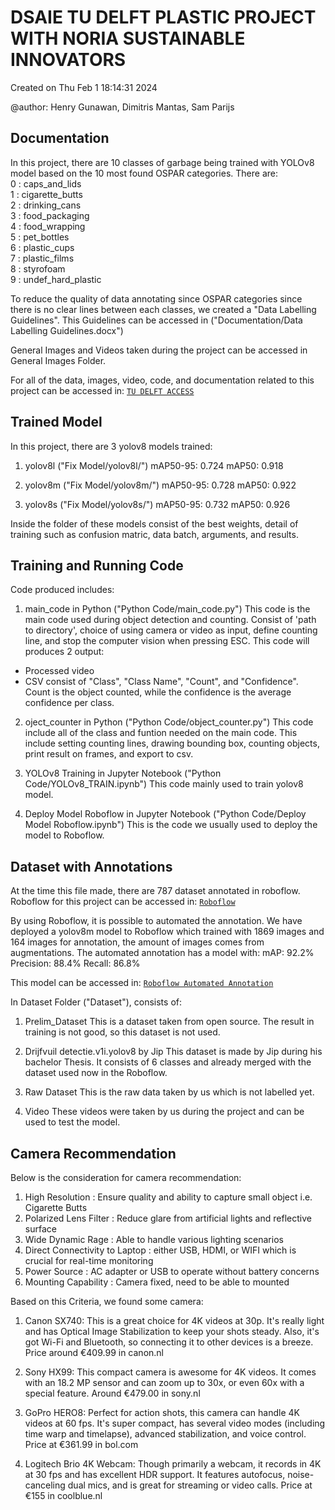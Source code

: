 <H1> DSAIE TU DELFT PLASTIC PROJECT WITH NORIA SUSTAINABLE INNOVATORS </H1>


Created on Thu Feb  1 18:14:31 2024

@author: Henry Gunawan, Dimitris Mantas, Sam Parijs




## Documentation
In this project, there are 10 classes of garbage being trained with YOLOv8 model based on the 10 most found OSPAR categories. There are:
<br> 0 : caps_and_lids
<br> 1 : cigarette_butts
<br> 2 : drinking_cans
<br> 3 : food_packaging
<br> 4 : food_wrapping
<br> 5 : pet_bottles
<br> 6 : plastic_cups
<br> 7 : plastic_films
<br> 8 : styrofoam
<br> 9 : undef_hard_plastic

To reduce the quality of data annotating since OSPAR categories since there is no clear lines between each classes, we created a "Data Labelling Guidelines".
This Guidelines can be accessed in ("Documentation/Data Labelling Guidelines.docx") 

General Images and Videos taken during the project can be accessed in General Images Folder.

For all of the data, images, video, code, and documentation related to this project can be accessed in:
[`TU DELFT ACCESS`](https://tud365.sharepoint.com/:f:/s/PLASTIC/Eul0m8qcwnRPjb7IiBlr9KoBkV4chwi4yFUYqnuNLxtnDg?e=hcoxF4)







## Trained Model
In this project, there are 3 yolov8 models trained:
1. yolov8l ("Fix Model/yolov8l/") 
mAP50-95: 0.724
mAP50: 0.918

2. yolov8m ("Fix Model/yolov8m/")
mAP50-95: 0.728
mAP50: 0.922

3. yolov8s ("Fix Model/yolov8s/")
mAP50-95: 0.732
mAP50: 0.926

Inside the folder of these models consist of the best weights, detail of training such as confusion matric, data batch, arguments, and results.




## Training and Running Code
Code produced includes:
1. main_code in Python ("Python Code/main_code.py")
This code is the main code used during object detection and counting. Consist of 'path to directory', choice of using camera or video as input, define counting line, and stop the computer vision when pressing ESC.
This code will produces 2 output:
- Processed video
- CSV consist of "Class", "Class Name", "Count", and "Confidence".
Count is the object counted, while the confidence is the average confidence per class.

2. oject_counter in Python ("Python Code/object_counter.py")
This code include all of the class and funtion needed on the main code. This include setting counting 	lines, drawing bounding box, counting objects, print result on frames, and export to csv.

3. YOLOv8 Training in Jupyter Notebook ("Python Code/YOLOv8_TRAIN.ipynb")
This code mainly used to train yolov8 model.

4. Deploy Model Roboflow in Jupyter Notebook ("Python Code/Deploy Model Roboflow.ipynb")
This is the code we usually used to deploy the model to Roboflow.


## Dataset with Annotations
At the time this file made, there are 787 dataset annotated in roboflow.
Roboflow for this project can be accessed in:
[`Roboflow`](https://app.roboflow.com/dsaie-project-plastic/dsaie-project-plastic/)


By using Roboflow, it is possible to automated the annotation. We have deployed a yolov8m model to Roboflow which trained with 1869 images and 164 images for annotation, the amount of images comes from augmentations.
The automated annotation has a model with:
mAP: 92.2%
Precision: 88.4%
Recall: 86.8%

This model can be accessed in:
[`Roboflow Automated Annotation`](https://app.roboflow.com/dsaie-project-plastic/dsaie-project-plastic/9)




In Dataset Folder ("Dataset"), consists of:
1. Prelim_Dataset
This is a dataset taken from open source. The result in training is not good, so this dataset is not used.

2. Drijfvuil detectie.v1i.yolov8 by Jip
This dataset is made by Jip during his bachelor Thesis. It consists of 6 classes and already merged with the dataset used now in the Roboflow.

3. Raw Dataset
This is the raw data taken by us which is not labelled yet.

4. Video
These videos were taken by us during the project and can be used to test the model.






## Camera Recommendation
Below is the consideration for camera recommendation:
1. High Resolution : Ensure quality and ability to capture small object i.e. Cigarette Butts
2. Polarized Lens Filter : Reduce glare from artificial lights and reflective surface
3. Wide Dynamic Rage : Able to handle various lighting scenarios
4. Direct Connectivity to Laptop : either USB, HDMI, or WIFI which is crucial for real-time monitoring
5. Power Source : AC adapter or USB to operate without battery concerns
6. Mounting Capability : Camera fixed, need to be able to mounted




Based on this Criteria, we found some camera:
1. Canon SX740: This is a great choice for 4K videos at 30p. It's really light and has Optical Image Stabilization to keep your shots steady. Also, it's got Wi-Fi and Bluetooth, so connecting it to other devices is a breeze. Price around €409.99 in canon.nl

2. Sony HX99: This compact camera is awesome for 4K videos. It comes with an 18.2 MP sensor and can zoom up to 30x, or even 60x with a special feature. Around €479.00 in sony.nl

3. GoPro HERO8: Perfect for action shots, this camera can handle 4K videos at 60 fps. It's super compact, has several video modes (including time warp and timelapse), advanced stabilization, and voice control. Price at €361.99 in bol.com

4. Logitech Brio 4K Webcam: Though primarily a webcam, it records in 4K at 30 fps and has excellent HDR support. It features autofocus, noise-canceling dual mics, and is great for streaming or video calls. Price at €155 in coolblue.nl
